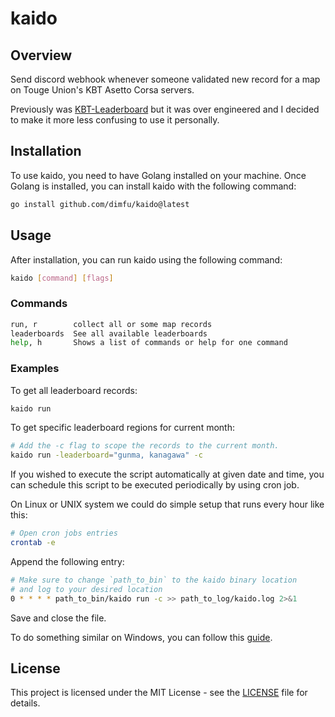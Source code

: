 # kaido

## Overview

Send discord webhook whenever someone validated new record for a map on
Touge Union's KBT Asetto Corsa servers.

Previously was [KBT-Leaderboard](https://github.com/dimfu/KBT-leaderboard)
but it was over engineered and I decided to make it more less confusing to use
it personally.

## Installation

To use kaido, you need to have Golang installed on your machine.
Once Golang is installed, you can install kaido with the following command:

```bash
go install github.com/dimfu/kaido@latest
```

## Usage

After installation, you can run kaido using the following command:

```bash
kaido [command] [flags]
```

### Commands

```bash
run, r        collect all or some map records
leaderboards  See all available leaderboards
help, h       Shows a list of commands or help for one command
```

### Examples

To get all leaderboard records:

```bash
kaido run
```

To get specific leaderboard regions for current month:

```bash
# Add the -c flag to scope the records to the current month.
kaido run -leaderboard="gunma, kanagawa" -c
```

If you wished to execute the script automatically at given date and time,
you can schedule this script to be executed periodically by using cron job.

On Linux or UNIX system we could do simple setup that runs every hour like this:

```bash
# Open cron jobs entries
crontab -e
```

Append the following entry:

```bash
# Make sure to change `path_to_bin` to the kaido binary location
# and log to your desired location
0 * * * * path_to_bin/kaido run -c >> path_to_log/kaido.log 2>&1
```

Save and close the file.

To do something similar on Windows, you can follow this [guide](https://phoenixnap.com/kb/cron-job-windows).

## License

This project is licensed under the MIT License - see the [LICENSE](./LICENSE)
file for details.
